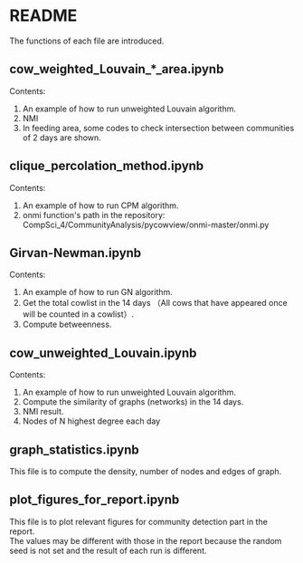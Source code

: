 # README
The functions of each file are introduced.
## cow_weighted_Louvain_\*\_area.ipynb
Contents:
1. An example of how to run unweighted Louvain algorithm.
2. NMI
3. In feeding area, some codes to check intersection between communities of 2 days are shown.
## clique_percolation_method.ipynb
Contents:
1. An example of how to run CPM algorithm.  
2. onmi function's path in the repository: CompSci_4/CommunityAnalysis/pycowview/onmi-master/onmi.py
## Girvan-Newman.ipynb
Contents:
1. An example of how to run GN algorithm.  
2. Get the total cowlist in the 14 days （All cows that have appeared once will be counted in a cowlist）.  
3. Compute betweenness.
## cow_unweighted_Louvain.ipynb
Contents:
1. An example of how to run unweighted Louvain algorithm.  
2. Compute the similarity of graphs (networks) in the 14 days.  
3. NMI result.
4. Nodes of N highest degree each day
## graph_statistics.ipynb
This file is to compute the density, number of nodes and edges of graph.
## plot_figures_for_report.ipynb
This file is to plot relevant figures for community detection part in the report.  
The values may be different with those in the report because the random seed is not set and the result of each run is different.
